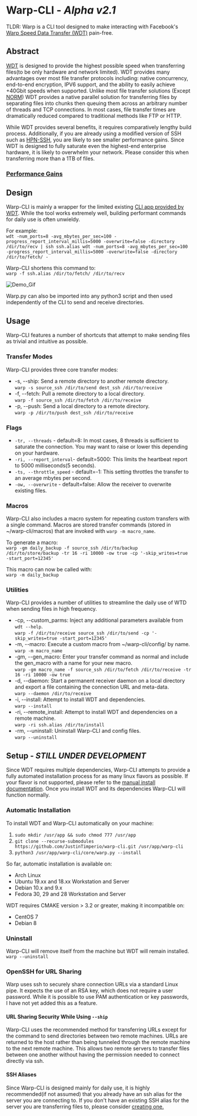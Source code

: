 ﻿# Warp-CLI - _Alpha v2.1_
TLDR: Warp is a CLI tool designed to make interacting with Facebook's [Warp Speed Data Transfer (WDT)](https://github.com/facebook/wdt) pain-free.

## Abstract
[WDT](https://github.com/facebook/wdt) is designed to provide the highest possible speed when transferring files(to be only hardware and network limited). WDT provides many advantages over most file transfer protocols including: native concurrency, end-to-end encryption, IPV6 support, and the ability to easily achieve +40Gbit speeds when supported. Unlike most file transfer solutions (Except [NORM](https://www.nrl.navy.mil/itd/ncs/products/norm)) WDT provides a native parallel solution for transferring files by separating files into chunks then queuing them across an arbitrary number of threads and TCP connections. In most cases, file transfer times are dramatically reduced compared to traditional methods like FTP or HTTP.

While WDT provides several benefits, it requires comparatively lengthy build process. Additionally, if you are already using a modified version of SSH such as [HPN-SSH](https://www.psc.edu/hpn-ssh), you are likely to see smaller performance gains. Since WDT is designed to fully saturate even the highest-end enterprise hardware, it is likely to overwhelm your network. Please consider this when transferring more than a 1TB of files.

### [Performance Gains](https://github.com/JustinTimperio/warp-cli/blob/master/Performance.md)

## Design
Warp-CLI is mainly a wrapper for the limited existing [CLI app provided by WDT](https://github.com/facebook/wdt/wiki/Getting-Started-with-the-WDT-command-line). While the tool works extremely well, building performant commands for daily use is often unwieldy.

For example:\
`wdt -num_ports=8 -avg_mbytes_per_sec=100 -progress_report_interval_millis=5000 -overwrite=false -directory /dir/to/recv | ssh ssh.alias wdt -num_ports=8 -avg_mbytes_per_sec=100 -progress_report_interval_millis=5000 -overwrite=false -directory /dir/to/fetch/ -`

Warp-CLI shortens this command to:\
 `warp -f ssh.alias /dir/to/fetch/ /dir/to/recv`

![Demo_Gif](https://imgur.com/N5uSgNV.gif)

Warp.py can also be imported into any python3 script and then used independently of the CLI to send and receive directories.

## Usage
Warp-CLI features a number of shortcuts that attempt to make sending files as trivial and intuitive as possible.

### Transfer Modes
Warp-CLI provides three core transfer modes:
- -s, --ship: Send a remote directory to another remote directory.\
    `warp -s source_ssh /dir/to/send dest_ssh /dir/to/receive`  
- -f, --fetch: Pull a remote directory to a local directory.\
    `warp -f source_ssh /dir/to/fetch /dir/to/receive`
- -p, --push: Send a local directory to a remote directory.\
    `warp -p /dir/to/push dest_ssh /dir/to/receive`

### Flags
- `-tr, --threads` - default=8: In most cases, 8 threads is sufficient to saturate the connection. You may want to raise or lower this depending on your hardware.
- `-ri, --report_interval`- default=5000: This limits the heartbeat report to 5000 milliseconds(5 seconds).
- `-ts, --throttle_speed` - default=-1: This setting throttles the transfer to an average mbytes per second.
- `-ow, --overwrite` - default=false: Allow the receiver to overwrite existing files.

### Macros
Warp-CLI also includes a macro system for repeating custom transfers with a single command. Macros are stored transfer commands (stored in ~/warp-cli/macros) that are invoked with `warp -m macro_name`.

To generate a macro:\
 `warp -gm daily_backup -f source_ssh /dir/to/backup /dir/to/store/backup -tr 16 -ri 10000 -ow true -cp '-skip_writes=true -start_port=12345'`

This macro can now be called with:\
 `warp -m daily_backup`

### Utilities
Warp-CLI provides a number of utilities to streamline the daily use of WTD when sending files in high frequency.

- -cp, --custom_parms: Inject any additional parameters available from `wdt --help`.\
    `warp -f /dir/to/receive source_ssh /dir/to/send -cp '-skip_writes=true -start_port=12345'`
- -m, --macro: Execute a custom macro from ~/warp-cli/config/ by name.\
    `warp -m macro_name`
- -gm, --gen_macro: Enter your transfer command as normal and include the gen_macro with a name for your new macro.\
    `warp -gm macro_name -f source_ssh /dir/to/fetch /dir/to/receive -tr 16 -ri 10000 -ow true`
- -d, --daemon: Start a permanent receiver daemon on a local directory and export a file containing the connection URL and meta-data.\
    `warp --daemon /dir/to/receive`
- -i, --install: Attempt to install WDT and dependencies.\
    `warp --install`
- -ri, --remote_install: Attempt to install WDT and dependencies on a remote machine.\
    `warp -ri ssh.alias /dir/to/install`
- -rm, --uninstall: Uninstall Warp-CLI and config files.\
    `warp --uninstall`

## Setup - _STILL UNDER DEVELOPMENT_
Since WDT requires multiple dependencies, Warp-CLI attempts to provide a fully automated installation process for as many linux flavors as possible. If your flavor is not supported, please refer to the [manual install documentation](https://github.com/facebook/wdt/blob/master/build/BUILD.md). Once you install WDT and its dependencies Warp-CLI will function normally.  

### Automatic Installation
To install WDT and Warp-CLI automatically on your machine:
1. `sudo mkdir /usr/app && sudo chmod 777 /usr/app`
2. `git clone --recurse-submodules https://github.com/JustinTimperio/warp-cli.git /usr/app/warp-cli`
3. `python3 /usr/app/warp-cli/core/warp.py --install`

So far, automatic installation is available on:
- Arch Linux
- Ubuntu 19.xx and 18.xx Workstation and Server
- Debian 10.x and 9.x
- Fedora 30, 29 and 28 Workstation and Server

WDT requires CMAKE version > 3.2 or greater, making it incompatible on:
- CentOS 7
- Debian 8

### Uninstall
Warp-CLI will remove itself from the machine but WDT will remain installed.\
`warp --uninstall`


### OpenSSH for URL Sharing
Warp uses ssh to securely share connection URLs via a standard Linux pipe. It expects the use of an RSA key, which does not require a user password. While it is possible to use PAM authentication or key passwords, I have not yet added this as a feature.
#### URL Sharing Security While Using  `--ship`
Warp-CLI uses the recommended method for transferring URLs except for the command to send directories between two remote machines. URLs are returned to the host rather than being tunneled through the remote machine to the next remote machine. This allows two remote servers to transfer files between one another without having the permission needed to connect directly via ssh.
#### SSH Aliases
Since Warp-CLI is designed mainly for daily use, it is highly recommended(if not assumed) that you already have an ssh alias for the server you are connecting to. If you don't have an existing SSH alias for the server you are transferring files to, please consider [creating one.](https://www.howtogeek.com/75007/stupid-geek-tricks-use-your-ssh-config-file-to-create-aliases-for-hosts/)
